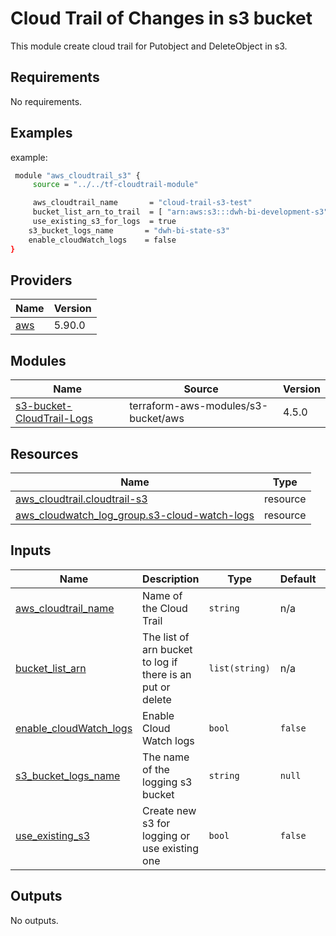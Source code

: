 # Cloud Trail of Changes in s3 bucket

This module create cloud trail for Putobject and DeleteObject in s3.
## Requirements

No requirements.


## Examples

example:
```bash
 module "aws_cloudtrail_s3" {
     source = "../../tf-cloudtrail-module"

     aws_cloudtrail_name       = "cloud-trail-s3-test"
     bucket_list_arn_to_trail  = [ "arn:aws:s3:::dwh-bi-development-s3","arn:aws:s3:::dwh-bi-state-s3" ]
     use_existing_s3_for_logs  = true
    s3_bucket_logs_name       = "dwh-bi-state-s3"
    enable_cloudWatch_logs    = false
}
```

## Providers

| Name | Version |
|------|---------|
| <a name="provider_aws"></a> [aws](#provider\_aws) | 5.90.0 |

## Modules

| Name | Source | Version |
|------|--------|---------|
| <a name="module_s3-bucket-CloudTrail-Logs"></a> [s3-bucket-CloudTrail-Logs](#module\_s3-bucket-CloudTrail-Logs) | terraform-aws-modules/s3-bucket/aws | 4.5.0 |

## Resources

| Name | Type |
|------|------|
| [aws_cloudtrail.cloudtrail-s3](https://registry.terraform.io/providers/hashicorp/aws/latest/docs/resources/cloudtrail) | resource |
| [aws_cloudwatch_log_group.s3-cloud-watch-logs](https://registry.terraform.io/providers/hashicorp/aws/latest/docs/resources/cloudwatch_log_group) | resource |

## Inputs

| Name | Description | Type | Default | Required |
|------|-------------|------|---------|:--------:|
| <a name="input_aws_cloudtrail_name"></a> [aws\_cloudtrail\_name](#input\_aws\_cloudtrail\_name) | Name of the Cloud Trail | `string` | n/a | yes |
| <a name="input_bucket_list_arn"></a> [bucket\_list\_arn](#input\_bucket\_list\_arn) | The list of arn bucket to log if there is an put or delete | `list(string)` | n/a | yes |
| <a name="input_enable_cloudWatch_logs"></a> [enable\_cloudWatch\_logs](#input\_enable\_cloudWatch\_logs) | Enable Cloud Watch logs | `bool` | `false` | no |
| <a name="input_s3_bucket_logs_name"></a> [s3\_bucket\_logs\_name](#input\_s3\_bucket\_logs\_name) | The name of the logging s3 bucket | `string` | `null` | no |
| <a name="input_use_existing_s3"></a> [use\_existing\_s3](#input\_use\_existing\_s3) | Create new s3 for logging or use existing one | `bool` | `false` | no |

## Outputs

No outputs.
<!-- END_TF_DOCS -->

